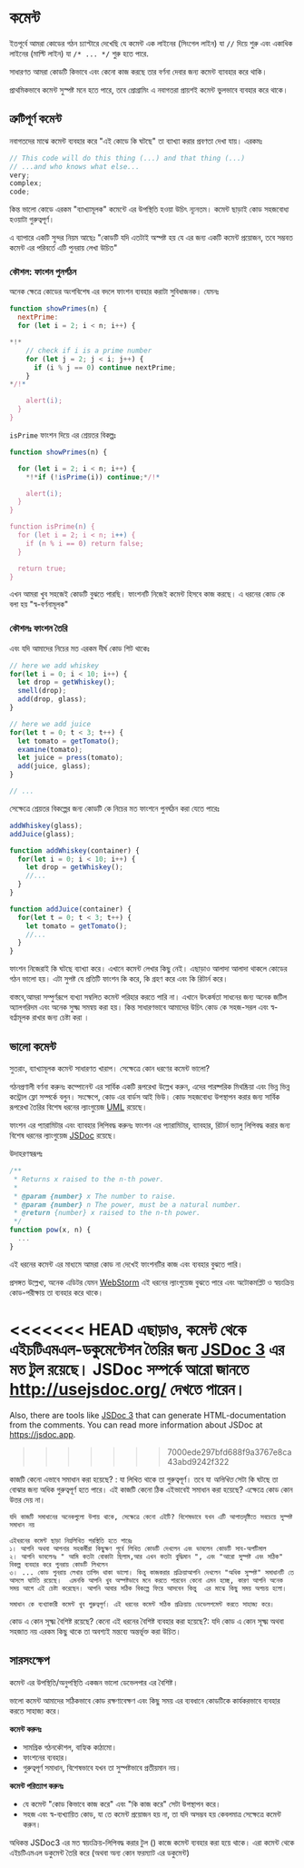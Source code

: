 # কমেন্ট

ইতপূর্বে আমরা কোডের গঠন চ্যাপ্টারে দেখেছি যে কমেন্ট এক লাইনের (সিংগেল লাইন) যা `//` দিয়ে শুরু এবং একাধিক লাইনের (মাল্টি লাইন) যা `/* ... */` শুরু হতে পারে.

সাধারণত আমরা কোডটি কিভাবে এবং কেনো কাজ করছে তার বর্ণনা দেবার জন্য কমেন্ট ব্যাবহার করে থাকি।

প্রাথমিকভাবে কমেন্ট সুস্পষ্ট মনে হতে পারে, তবে প্রোগ্রামিং এ নবাগতরা প্রায়শই কমেন্ট ভুলভাবে ব্যবহার করে থাকে।

## ত্রুটিপূর্ণ কমেন্ট

নবাগতদের মাঝে কমেন্ট ব্যবহার করে "এই কোডে কি ঘটছে" তা ব্যাখ্যা করার প্রবণতা দেখা যায়। এরকমঃ

```js
// This code will do this thing (...) and that thing (...)
// ...and who knows what else...
very;
complex;
code;
```

কিন্ত ভালো কোডে এরকম "ব্যাখ্যামূলক" কমেন্টে এর উপস্থিতি হওয়া উচিৎ ন্যূনতম। কমেন্ট ছাড়াই কোড সহজবোধ্য হওয়াটা গুরুত্বপূর্ণ। 

এ ব্যাপারে একটি সুন্দর নিয়ম আছেঃ "কোডটি যদি এতটাই অস্পষ্ট হয় যে এর জন্য একটি কমেন্ট প্রয়োজন, তবে সম্ভবত কমেন্ট এর পরিবর্তে এটি পুনরায় লেখা উচিত" 

### কৌশল: ফাংশন পুনর্গঠন

অনেক ক্ষেত্রে কোডের অংশবিশেষ এর বদলে ফাংশন ব্যবহার করাটা সুবিধাজনক। যেমনঃ

```js
function showPrimes(n) {
  nextPrime:
  for (let i = 2; i < n; i++) {

*!*
    // check if i is a prime number
    for (let j = 2; j < i; j++) {
      if (i % j == 0) continue nextPrime;
    }
*/!*

    alert(i);
  }
}
```

 `isPrime` ফাংশন দিয়ে এর শ্রেয়তর বিকল্পঃ 

```js
function showPrimes(n) {

  for (let i = 2; i < n; i++) {
    *!*if (!isPrime(i)) continue;*/!*

    alert(i);  
  }
}

function isPrime(n) {
  for (let i = 2; i < n; i++) {
    if (n % i == 0) return false;
  }

  return true;
}
```

এখন আমরা খুব সহজেই কোডটি বুঝতে পারছি। ফাংশনটি নিজেই কমেন্ট হিসবে কাজ করছে। এ ধরনের কোড কে বলা হয় "স্ব-বর্ণনামূলক"

### কৌশলঃ ফাংশন তৈরি

এবং যদি আমাদের নিচের মত এরকম দীর্ঘ কোড শিট থাকেঃ

```js
// here we add whiskey
for(let i = 0; i < 10; i++) {
  let drop = getWhiskey();
  smell(drop);
  add(drop, glass);
}

// here we add juice
for(let t = 0; t < 3; t++) {
  let tomato = getTomato();
  examine(tomato);
  let juice = press(tomato);
  add(juice, glass);
}

// ...
```

সেক্ষেত্রে শ্রেয়তর বিকল্পের জন্য কোডটি কে নিচের মত ফাংশনে পুনর্ঘঠন করা যেতে পারেঃ

```js
addWhiskey(glass);
addJuice(glass);

function addWhiskey(container) {
  for(let i = 0; i < 10; i++) {
    let drop = getWhiskey();
    //...
  }
}

function addJuice(container) {
  for(let t = 0; t < 3; t++) {
    let tomato = getTomato();
    //...
  }
}
```

ফাংশন নিজেরাই কি ঘটছে ব্যাখ্যা করে। এখানে কমেন্ট লেখার কিছু নেই। এছাড়াও আলাদা আলাদা থাকলে কোডের গঠন ভালো হয়। এটা সুপষ্ট যে প্রতিটি ফাংশন কি করে, কি গ্রহণ করে এবং কি রিটার্ন করে। 

বাস্তবে,আমরা সম্পুর্ণরূপে ব্যখ্যা সম্বলিত কমেন্ট পরিহার করতে পারি না। এখানে উৎকর্ষতা সাধনের জন্য অনেক জটিল অ্যালগরিদম এবং অনেক সুক্ষ্ম সমন্বয় করা হয়। কিন্ত সাধারণভাবে আমাদের উচিৎ কোড কে সহজ-সরল এবং স্ব-বর্ণ্নামূলক রাখার জন্য চেষ্টা করা ।  

## ভালো কমেন্ট 

সুতরাং, ব্যাখ্যামূলক কমেন্ট সাধারণত খারাপ। সেক্ষেত্রে কোন ধরণের কমেন্ট ভালো?

গঠনপ্রণালী বর্ণনা করুনঃ কম্পোনেন্ট এর সার্বিক একটি রূপরেখা উল্লেখ করুন, এদের পারষ্পরিক মিথষ্ক্রিয়া এবং ভিন্ন ভিন্ন কন্ট্রোল ফ্লো সম্পর্কে বলুন। সংক্ষেপে, কোড এর বার্ডস আই ভিউ। কোড সহজবোধ্য উপস্থাপন করার জন্য সার্বিক রূপরেখা তৈরির বিশেষ ধরনের ল্যাংগুয়েজ [UML](http://wikipedia.org/wiki/Unified_Modeling_Language) রয়েছে। 

ফাংশন এর প্যারামিটার এবং ব্যাবহার লিপিবদ্ধ করুনঃ ফাংশন এর প্যারামিটার, ব্যাবহার, রিটার্ন ভ্যালু লিপিবদ্ধ করার জন্য বিশেষ ধরনের ল্যাংগুয়েজ [JSDoc](http://en.wikipedia.org/wiki/JSDoc) রয়েছে।

উদাহরণস্বরূপঃ

```js
/**
 * Returns x raised to the n-th power.
 *
 * @param {number} x The number to raise.
 * @param {number} n The power, must be a natural number.
 * @return {number} x raised to the n-th power.
 */
function pow(x, n) {
  ...
}
```

এই ধরনের কমেন্ট এর মাধ্যমে আমরা কোড না দেখেই ফাংশনটির কাজ এবং ব্যবহার বুঝতে পারি।

প্রসঙ্গত উল্লেখ্য, অনেক এডিটর যেমন [WebStorm](https://www.jetbrains.com/webstorm/) এই ধরনের ল্যাংগুয়েজ বুঝতে পারে এবং অটোকমপ্লিট ও স্বয়ংক্রিয় কোড-পরীক্ষায় তা ব্যবহার করে থাকে। 

<<<<<<< HEAD
এছাড়াও, কমেন্ট থেকে এইচটিএমএল-ডকুমেন্টেশন তৈরির জন্য [JSDoc 3](https://github.com/jsdoc3/jsdoc) এর মত টুল রয়েছে। JSDoc সম্পর্কে আরো জানতে <http://usejsdoc.org/> দেখতে পারেন।  
=======
Also, there are tools like [JSDoc 3](https://github.com/jsdoc/jsdoc) that can generate HTML-documentation from the comments. You can read more information about JSDoc at <https://jsdoc.app>.
>>>>>>> 7000ede297bfd688f9a3767e8ca43abd9242f322

কাজটি কেনো এভাবে সমাধান করা হয়েছে? : যা লিখিত থাকে তা গুরুত্বপূর্ণ। তবে যা *অলিখিত* সেটা কি ঘটছে তা বোঝার জন্য অধিক গুরুত্বপূর্ণ হতে পারে। এই কাজটি কেনো ঠিক এইভাবেই সমাধান করা হয়েছে? এক্ষেত্রে কোড কোন উত্তর দেয় না।  

    যদি কাজটি সমাধানের অনেকগুলো উপায় থাকে, সেক্ষেত্রে কেনো এইটি? বিশেষভাবে যখন এটি আপাতদৃষ্টিতে সবচেয়ে সুস্পষ্ট সমাধান নয়  

    এইধরনের কমেন্ট ছাড়া নিম্নলিখিত পরস্থিতি হতে পারেঃ 
    ১। আপনি অথবা আপনার সহকর্মীরা কিছুক্ষণ পূর্বে লিখিত কোডটি দেখলেন এবং ভাবলেন কোডটি সাব-অপটিমাল 
    ২। আপনি ভাবলেনঃ " আমি কতটা বোকাটা ছিলাম,আর এখন কতটা বুদ্ধিমান ", এবং "আরো সুস্পষ্ট এবং সঠিক" বিকল্প ব্যবহার করে পুনরায় কোডটি লিখলেন  
    ৩। ... কোড পুনরায় লেখার তাগিদ থাকা ভালো। কিন্তু কাজকরার প্রক্রিয়াআপনি দেখলেন "অধিক সুস্পষ্ট" সমাধানটি তে আসলে ঘাটতি রয়েছে।  এমনকি আপনি খুব অস্পষ্টভাবে মনে করতে পারবেন কেনো এমন হচ্ছে, কারণ আপনি অনেক সময় আগে এই চেষ্টা করেছেন। আপনি আবার সঠিক বিকল্পে ফিরে আসবেন কিন্তু  এর মাঝে কিছু সময় অপচয় হলো। 

    সমাধান কে ব্যখ্যাকারী কমেন্ট খুব গুরুত্বপূর্ণ। এই ধরনের কমেন্ট সঠিক প্রক্রিয়ায় ডেভেলপমেন্ট করতে সাহাজ্য করে। 

কোড এ কোন সূক্ষ্ম বৈশিষ্ট রয়েছে? কেনো এই ধরনের বৈশিষ্ট ব্যবহার করা হয়েছে?: যদি কোড এ কোন সূক্ষ্ম অথবা সহজাত নয় এরকম কিছু থাকে তা অবশ্যই মন্তব্যে অন্তর্ভূক্ত করা উচিত।

## সারসংক্ষেপ

কমেন্ট এর উপস্থিতি/অনুপস্থিতি একজন ভালো ডেভেলপার এর বৈশিষ্ট। 

ভালো কমেন্ট আমাদের সঠিকভাবে কোড রক্ষণাবেক্ষণ এবং কিছু সময় এর ব্যবধানে কোডটিকে কার্যকরভাবে ব্যবহার করতে সাহাজ্য করে।

**কমেন্ট করুনঃ**

- সামগ্রিক গঠনকৌশল, বাহ্যিক কাঠামো।
- ফাংশনের ব্যবহার।
- গুরুত্বপূর্ণ সমাধান, বিশেষভাবে যখন তা সুস্পষ্টভাবে প্রতীয়মান নয়।

**কমেন্ট পরিত্যাগ করুনঃ**

- যে কমেন্ট "কোড কিভাবে কাজ করে" এবং "কি কাজ করে" সেটা উপস্থাপন করে। 
- সহজ এবং স্ব-ব্যখ্যায়িত কোড, যা তে কমেন্ট প্রয়োজন হয় না, তা যদি অসম্ভব হয় কেবলমাত্র সেক্ষেত্রে কমেন্ট করুন। 

অধিকন্ত JSDoc3 এর মত স্বয়ংক্রিয়-লিপিবদ্ধ করার টুল () কাজে কমেন্ট ব্যবহার করা হয়ে থাকে। এরা কমেন্ট থেকে এইচটিএমএল ডকুমেন্ট তৈরি করে (অথবা অন্য কোন ফরম্যাট এর ডকুমেন্ট)
